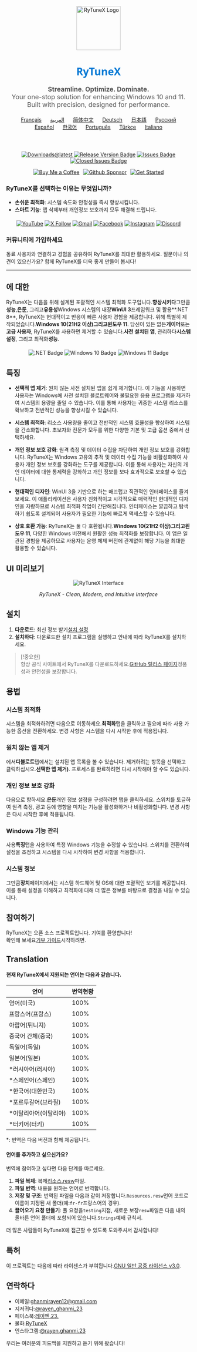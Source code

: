 <div align="center">
  <img src="https://github.com/user-attachments/assets/bc2beddd-99fe-4a50-b85f-0806b754a176" alt="RyTuneX Logo" width="120">
</div>

<h1 align="center" style="font-family: 'Segoe UI', sans-serif; font-weight: 600; color: #0078D4;">RyTuneX</h1>

<p align="center" style="font-size: 1.1rem; color: #555;">
  <strong>Streamline. Optimize. Dominate.</strong><br>
  Your one-stop solution for enhancing Windows 10 and 11. Built with precision, designed for performance.
</p>

<div align="center" style="margin: 20px 0; text-align: center;">
  <a href="README.fr.md" style="margin: 0 10px;">Français</a>
  <a href="README.ar.md" style="margin: 0 10px;">العربية</a>
  <a href="README.zh-CN.md" style="margin: 0 10px;">简体中文</a>
  <a href="README.de.md" style="margin: 0 10px;">Deutsch</a>
  <a href="README.ja.md" style="margin: 0 10px;">日本語</a>
  <a href="README.ru.md" style="margin: 0 10px;">Русский</a>
  <a href="README.es.md" style="margin: 0 10px;">Español</a>
  <a href="README.ko.md" style="margin: 0 10px;">한국어</a>
  <a href="README.pt.md" style="margin: 0 10px;">Português</a>
  <a href="README.tr.md" style="margin: 0 10px;">Türkçe</a>
  <a href="README.it.md" style="margin: 0 10px;">Italiano</a>
</div><br>

<div align="center" style="margin: 20px 0;">
  
  [![Downloads@latest](https://img.shields.io/github/downloads/rayenghanmi/rytunex/total?style=for-the-badge)](https://github.com/rayenghanmi/rytunex/releases/latest/download/RyTuneX.Setup.zip)
  [![Release Version Badge](https://img.shields.io/github/v/release/rayenghanmi/rytunex?style=for-the-badge)](https://github.com/rayenghanmi/rytunex/releases)
  [![Issues Badge](https://img.shields.io/github/issues/rayenghanmi/rytunex?style=for-the-badge)](https://github.com/rayenghanmi/rytunex/issues)
  [![Closed Issues Badge](https://img.shields.io/github/issues-closed/rayenghanmi/rytunex?color=%238256d0&style=for-the-badge)](https://github.com/rayenghanmi/rytunex/issues?q=is%3Aissue+is%3Aclosed)<br>

<a href="https://www.buymeacoffee.com/rayen.ghanmi.22"><img src="https://img.shields.io/badge/Buy_Me_A_Coffee-FFDD00?style=for-the-badge&logo=buy-me-a-coffee&logoColor=black" alt="Buy Me a Coffee" style="margin-right: 10px;"></a><a href="https://github.com/sponsors/rayenghanmi"><img src="https://img.shields.io/badge/sponsor-30363D?style=for-the-badge&logo=GitHub-Sponsors&logoColor=#white" alt="Github Sponsor" style="margin-right: 10px;"></a><a href="https://github.com/rayenghanmi/RyTuneX/wiki/Installation"><img src="https://img.shields.io/badge/Get%20Started-RyTuneX-blue?style=for-the-badge" alt="Get Started"></a>

</div>

### RyTuneX를 선택하는 이유는 무엇입니까?

-   **손쉬운 최적화**: 시스템 속도와 안정성을 즉시 향상시킵니다.
-   **스마트 기능**: 앱 삭제부터 개인정보 보호까지 모두 해결해 드립니다.

<div align="center" style="margin: 20px 0;">
  <a href="https://youtube.com/@rayen.ghanmi.23?sub_confirmation=1"><img src="https://img.shields.io/badge/YouTube-FF0000?style=for-the-badge&logo=youtube&logoColor=white" alt="YouTube"></a>
  <a href="https://twitter.com/rayen_ghanmi_23"><img src="https://img.shields.io/badge/X-000000?style=for-the-badge&logo=x&logoColor=white" alt="X Follow"></a>
  <a href="mailto:ghanmirayen12@gmail.com"><img src="https://img.shields.io/badge/Gmail-D14836?style=for-the-badge&logo=gmail&logoColor=white" alt="Gmail"></a>
  <a href="https://www.facebook.com/rayen.ghanmi.23"><img src="https://img.shields.io/badge/Facebook-1877F2?style=for-the-badge&logo=facebook&logoColor=white" alt="Facebook"></a>
  <a href="https://www.instagram.com/rayen.ghanmi.23"><img src="https://img.shields.io/badge/Instagram-E4405F?style=for-the-badge&logo=instagram&logoColor=white" alt="Instagram"></a>
  <a href="https://discord.gg/gyBzyd364t"><img src="https://img.shields.io/badge/Discord-5865F2?style=for-the-badge&logo=discord&logoColor=white" alt="Discord"></a>
</div>

### 커뮤니티에 가입하세요

동료 사용자와 연결하고 경험을 공유하여 RyTuneX를 최대한 활용하세요. 질문이나 의견이 있으신가요? 함께 RyTuneX를 더욱 좋게 만들어 봅시다!

* * *

## 에 대한

RyTuneX는 다음을 위해 설계된 포괄적인 시스템 최적화 도구입니다.**향상시키다**그만큼**성능**,**은둔**, 그리고**유용성**Windows 시스템의 내장**WinUI 3**프레임워크 및 활용**.NET 8**, RyTuneX는 현대적이고 반응이 빠른 사용자 경험을 제공합니다. 위해 특별히 제작되었습니다.**Windows 10(21H2 이상)**그리고**윈도우 11**. 당신이 있든 없든**게이머**또는**고급 사용자**, RyTuneX를 사용하면 제거할 수 있습니다.**사전 설치된 앱**, 관리하다**시스템 설정**, 그리고 최적화**성능**.

<div align="center" style="margin: 20px 0;">
  <img src="https://img.shields.io/badge/.NET8-512BD4?style=for-the-badge&logo=dotnet&logoColor=white" alt=".NET Badge" />
  <img src="https://img.shields.io/badge/Windows_10-0078d7?style=for-the-badge&logo=windows-10&logoColor=white" alt="Windows 10 Badge" />
  <img src="https://img.shields.io/badge/Windows_11-0078d4?style=for-the-badge&logo=windows-11&logoColor=white" alt="Windows 11 Badge" />
</div>

## 특징

-   **선택적 앱 제거**: 원치 않는 사전 설치된 앱을 쉽게 제거합니다. 이 기능을 사용하면 사용자는 Windows에 사전 설치된 블로트웨어와 불필요한 응용 프로그램을 제거하여 시스템의 용량을 줄일 수 있습니다. 이를 통해 사용자는 귀중한 시스템 리소스를 확보하고 전반적인 성능을 향상시킬 수 있습니다.

-   **시스템 최적화**: 리소스 사용량을 줄이고 전반적인 시스템 효율성을 향상하여 시스템을 간소화합니다. 초보자와 전문가 모두를 위한 다양한 기본 및 고급 옵션 중에서 선택하세요.

-   **개인 정보 보호 강화**: 원격 측정 및 데이터 수집을 차단하여 개인 정보 보호를 강화합니다. RyTuneX는 Windows 고유의 추적 및 데이터 수집 기능을 비활성화하여 사용자 개인 정보 보호를 강화하는 도구를 제공합니다. 이를 통해 사용자는 자신의 개인 데이터에 대한 통제력을 강화하고 개인 정보를 보다 효과적으로 보호할 수 있습니다.

-   **현대적인 디자인**: WinUI 3을 기반으로 하는 매끄럽고 직관적인 인터페이스를 즐겨보세요. 이 애플리케이션은 사용자 친화적이고 시각적으로 매력적인 현대적인 디자인을 자랑하므로 시스템 최적화 작업이 간단해집니다. 인터페이스는 깔끔하고 탐색하기 쉽도록 설계되어 사용자가 필요한 기능에 빠르게 액세스할 수 있습니다.

-   **상호 호환 가능**: RyTuneX는 둘 다 호환됩니다.**Windows 10(21H2 이상)**그리고**윈도우 11**, 다양한 Windows 버전에서 원활한 성능 최적화를 보장합니다. 이 앱은 일관된 경험을 제공하므로 사용자는 운영 체제 버전에 관계없이 해당 기능을 최대한 활용할 수 있습니다.

## UI 미리보기

<div align="center">
  <picture>
    <source media="(prefers-color-scheme: dark)" srcset="https://github.com/user-attachments/assets/e8d2ad64-0401-4b1f-b7c9-c4fc09979459" />
    <source media="(prefers-color-scheme: light)" srcset="https://github.com/user-attachments/assets/86448dc8-49f8-4f80-ab6b-7c8da26e2d2f" />
    <img alt="RyTuneX Interface" src="https://github.com/user-attachments/assets/e8d2ad64-0401-4b1f-b7c9-c4fc09979459" />
  </picture>
  <p><em>RyTuneX - Clean, Modern, and Intuitive Interface</em></p>
</div>

## 설치

1.  **다운로드**: 최신 정보 받기[설치 설정](https://github.com/rayenghanmi/RyTuneX/releases/latest)
2.  **설치하다**: 다운로드한 설치 프로그램을 실행하고 안내에 따라 RyTuneX를 설치하세요.

> [!중요한]  
> 항상 공식 사이트에서 RyTuneX를 다운로드하세요.[GitHub 릴리스 페이지](https://github.com/rayenghanmi/RyTuneX/releases)정품성과 안전성을 보장합니다.

## 용법

### 시스템 최적화

시스템을 최적화하려면 다음으로 이동하세요.**최적화**탭을 클릭하고 필요에 따라 사용 가능한 옵션을 전환하세요. 변경 사항은 시스템을 다시 시작한 후에 적용됩니다.

### 원치 않는 앱 제거

에서**디블로트**탭에서는 설치된 앱 목록을 볼 수 있습니다. 제거하려는 항목을 선택하고 클릭하십시오.**선택한 앱 제거)**. 프로세스를 완료하려면 다시 시작해야 할 수도 있습니다.

### 개인 정보 보호 강화

다음으로 향하세요.**은둔**개인 정보 설정을 구성하려면 탭을 클릭하세요. 스위치를 토글하여 원격 측정, 광고 등에 영향을 미치는 기능을 활성화하거나 비활성화합니다. 변경 사항은 다시 시작한 후에 적용됩니다.

### Windows 기능 관리

사용**특징**탭을 사용하여 특정 Windows 기능을 수정할 수 있습니다. 스위치를 전환하여 설정을 조정하고 시스템을 다시 시작하여 변경 사항을 적용합니다.

### 시스템 정보

그만큼**장치**페이지에서는 시스템 하드웨어 및 OS에 대한 포괄적인 보기를 제공합니다. 이를 통해 설정을 이해하고 최적화에 대해 더 많은 정보를 바탕으로 결정을 내릴 수 있습니다.

## 참여하기

RyTuneX는 오픈 소스 프로젝트입니다. 기여를 환영합니다!  
확인해 보세요[기부 가이드](https://github.com/rayenghanmi/RyTuneX/blob/main/CONTRIBUTING.md)시작하려면.

## Translation

#### 현재 RyTuneX에서 지원되는 언어는 다음과 같습니다.

| 언어            | 번역현황 |
| ------------- | ---- |
| 영어(미국)        | 100% |
| 프랑스어(프랑스)     | 100% |
| 아랍어(튀니지)      | 100% |
| 중국어 간체(중국)    | 100% |
| 독일어(독일)       | 100% |
| 일본어(일본)       | 100% |
| \*러시아어(러시아)   | 100% |
| \*스페인어(스페인)   | 100% |
| \*한국어(대한민국)   | 100% |
| \*포르투갈어(브라질)  | 100% |
| \*이탈리아어(이탈리아) | 100% |
| \*터키어(터키)     | 100% |

\*: 번역은 다음 버전과 함께 제공됩니다.

#### 언어를 추가하고 싶으신가요?

번역에 참여하고 싶다면 다음 단계를 따르세요.

1.  **파일 복제**: 복제[리소스.resw](../testing/Strings/en-us/Resources.resw)파일.
2.  **파일 번역**: 내용을 원하는 언어로 번역합니다.
3.  **저장 및 구조**: 번역된 파일을 다음과 같이 저장합니다.`Resources.resw`언어 코드로 이름이 지정된 새 폴더(예:`fr-fr`프랑스어의 경우).
4.  **끌어오기 요청 만들기**: 풀 요청을`testing`지점, 새로운 보장`resw`파일은 다음 내의 올바른 언어 폴더에 포함되어 있습니다.`Strings`예배 규칙서.

더 많은 사람들이 RyTuneX에 접근할 수 있도록 도와주셔서 감사합니다!

## 특허

이 프로젝트는 다음에 따라 라이센스가 부여됩니다.[GNU 일반 공중 라이선스 v3.0](https://github.com/rayenghanmi/RyTuneX/blob/main/LICENSE.md).

## 연락하다

-   이메일:[ghanmirayen12@gmail.com](mailto:ghanmirayen12@gmail.com)
-   지저귀다:[@rayen_ghanmi_23](https://twitter.com/rayen_ghanmi_23)
-   페이스북:[레이엔.23.](https://www.facebook.com/rayen.ghanmi.23)
-   불화:[RyTuneX](https://discord.gg/gyBzyd364t)
-   인스타그램:[@rayen.ghanmi.23](https://instagram.com/rayen.ghanmi.23)

우리는 여러분의 피드백을 지원하고 듣기 위해 왔습니다!

